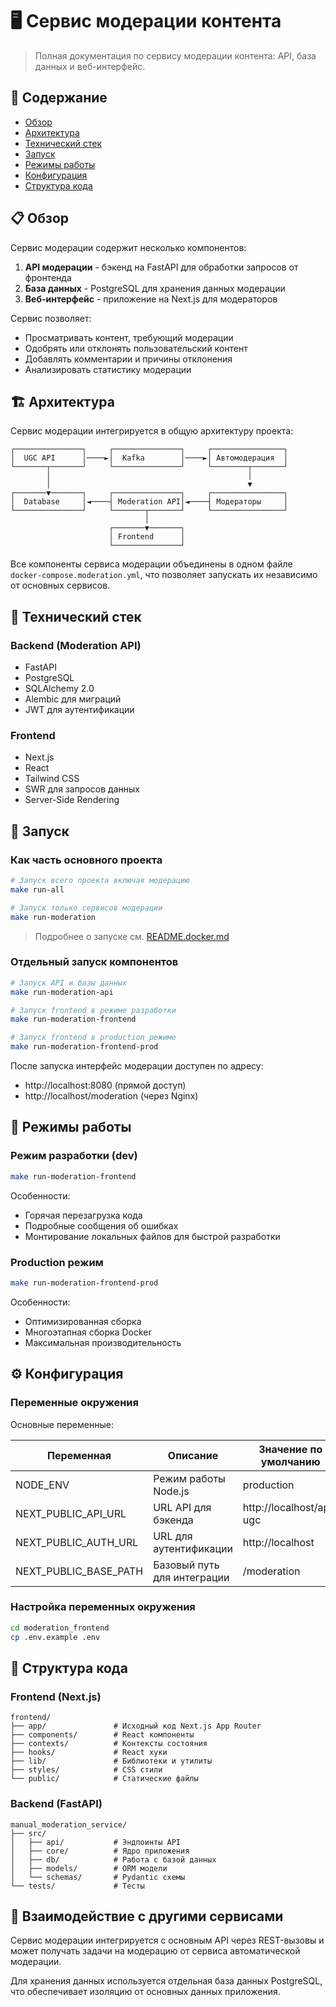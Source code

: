 # 🖥️ Сервис модерации контента

> Полная документация по сервису модерации контента: API, база данных и веб-интерфейс.

## 📑 Содержание

- [Обзор](#-обзор)
- [Архитектура](#-архитектура)
- [Технический стек](#-технический-стек)
- [Запуск](#-запуск)
- [Режимы работы](#-режимы-работы)
- [Конфигурация](#-конфигурация)
- [Структура кода](#-структура-кода)

## 📋 Обзор

Сервис модерации содержит несколько компонентов:

1. **API модерации** - бэкенд на FastAPI для обработки запросов от фронтенда
2. **База данных** - PostgreSQL для хранения данных модерации
3. **Веб-интерфейс** - приложение на Next.js для модераторов

Сервис позволяет:

- Просматривать контент, требующий модерации
- Одобрять или отклонять пользовательский контент
- Добавлять комментарии и причины отклонения
- Анализировать статистику модерации

## 🏗 Архитектура

Сервис модерации интегрируется в общую архитектуру проекта:

```
┌───────────────┐     ┌───────────────┐     ┌────────────────┐
│  UGC API      │────►│  Kafka        │────►│ Автомодерация  │
└───────┬───────┘     └───────────────┘     └────────┬───────┘
        │                                            │
        │                                            ▼
┌───────▼───────┐     ┌───────────────┐     ┌────────────────┐
│  Database     │◄────┤ Moderation API│◄────┤ Модераторы     │
└───────────────┘     └───────┬───────┘     └────────────────┘
                              │
                      ┌───────▼───────┐
                      │ Frontend      │
                      └───────────────┘
```

Все компоненты сервиса модерации объединены в одном файле `docker-compose.moderation.yml`, что позволяет запускать их независимо от основных сервисов.

## 🔧 Технический стек

### Backend (Moderation API)

- FastAPI
- PostgreSQL
- SQLAlchemy 2.0
- Alembic для миграций
- JWT для аутентификации

### Frontend

- Next.js
- React
- Tailwind CSS
- SWR для запросов данных
- Server-Side Rendering

## 🚀 Запуск

### Как часть основного проекта

```bash
# Запуск всего проекта включая модерацию
make run-all

# Запуск только сервисов модерации
make run-moderation
```

> Подробнее о запуске см. [README.docker.md](README.docker.md#управление-сервисами-модерации)

### Отдельный запуск компонентов

```bash
# Запуск API и базы данных
make run-moderation-api

# Запуск frontend в режиме разработки
make run-moderation-frontend

# Запуск frontend в production режиме
make run-moderation-frontend-prod
```

После запуска интерфейс модерации доступен по адресу:

- http://localhost:8080 (прямой доступ)
- http://localhost/moderation (через Nginx)

## 🔄 Режимы работы

### Режим разработки (dev)

```bash
make run-moderation-frontend
```

Особенности:

- Горячая перезагрузка кода
- Подробные сообщения об ошибках
- Монтирование локальных файлов для быстрой разработки

### Production режим

```bash
make run-moderation-frontend-prod
```

Особенности:

- Оптимизированная сборка
- Многоэтапная сборка Docker
- Максимальная производительность

## ⚙️ Конфигурация

### Переменные окружения

Основные переменные:

| Переменная  | Описание                                    | Значение по умолчанию |
| --------------------- | --------------------------------------------------- | ---------------------------------------- |
| NODE_ENV              | Режим работы Node.js                     | production                               |
| NEXT_PUBLIC_API_URL   | URL API для бэкенда                       | http://localhost/api-ugc                 |
| NEXT_PUBLIC_AUTH_URL  | URL для аутентификации             | http://localhost                         |
| NEXT_PUBLIC_BASE_PATH | Базовый путь для интеграции | /moderation                              |

### Настройка переменных окружения

```bash
cd moderation_frontend
cp .env.example .env
```

## 📁 Структура кода

### Frontend (Next.js)

```
frontend/
├── app/               # Исходный код Next.js App Router
├── components/        # React компоненты
├── contexts/          # Контексты состояния
├── hooks/             # React хуки
├── lib/               # Библиотеки и утилиты
├── styles/            # CSS стили
└── public/            # Статические файлы
```

### Backend (FastAPI)

```
manual_moderation_service/
├── src/
│   ├── api/           # Эндпоинты API
│   ├── core/          # Ядро приложения
│   ├── db/            # Работа с базой данных
│   ├── models/        # ORM модели
│   └── schemas/       # Pydantic схемы
└── tests/             # Тесты
```

## 🔄 Взаимодействие с другими сервисами

Сервис модерации интегрируется с основным API через REST-вызовы и может получать задачи на модерацию от сервиса автоматической модерации.

Для хранения данных используется отдельная база данных PostgreSQL, что обеспечивает изоляцию от основных данных приложения.
